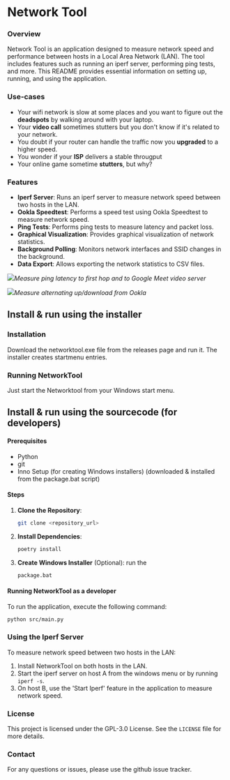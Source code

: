 # Network Tool

### Overview

Network Tool is an application designed to measure network speed and performance between hosts in a Local Area Network (LAN). The tool includes features such as running an iperf server, performing ping tests, and more. This README provides essential information on setting up, running, and using the application.

### Use-cases

- Your wifi network is slow at some places and you want to figure out the **deadspots** by walking around with your laptop.
- Your **video call** sometimes stutters but you don't know if it's related to your network.
- You doubt if your router can handle the traffic now you **upgraded** to a higher speed.
- You wonder if your **ISP** delivers a stable througput
- Your online game sometime **stutters**, but why?

### Features

- **Iperf Server**: Runs an iperf server to measure network speed between two hosts in the LAN.
- **Ookla Speedtest**: Performs a speed test using Ookla Speedtest to measure network speed.
- **Ping Tests**: Performs ping tests to measure latency and packet loss.
- **Graphical Visualization**: Provides graphical visualization of network statistics.
- **Background Polling**: Monitors network interfaces and SSID changes in the background.
- **Data Export**: Allows exporting the network statistics to CSV files.


<img src="resources/doc/networktool_ping.gif" /><i>Measure ping latency to first hop and to Google Meet video server</i><br/>

<img src="resources/doc/networktool_ookla_alternating.gif" /><i>Measure alternating up/download from Ookla</i><br/>


## Install & run using the installer

### Installation
Download the networktool.exe file from the releases page and run it. The installer creates startmenu entries.

### Running NetworkTool

Just start the Networktool from your Windows start menu.

## Install & run using the sourcecode (for developers)

#### Prerequisites

- Python
- git
- Inno Setup (for creating Windows installers) (downloaded & installed from the package.bat script)

#### Steps

1. **Clone the Repository**:
   ```sh
   git clone <repository_url>
   ```

2. **Install Dependencies**:
   ```sh
   poetry install
   ```

3. **Create Windows Installer** (Optional):
   run the 
   ```sh
   package.bat
   ```

#### Running NetworkTool as a developer

To run the application, execute the following command:
```sh
python src/main.py
```


### Using the Iperf Server

To measure network speed between two hosts in the LAN:

1. Install NetworkTool on both hosts in the LAN.
2. Start the iperf server on host A from the windows menu or by running ```iperf -s```.
3. On host B, use the 'Start Iperf' feature in the application to measure network speed.

### License

This project is licensed under the GPL-3.0 License. See the `LICENSE` file for more details.

### Contact

For any questions or issues, please use the github issue tracker.


